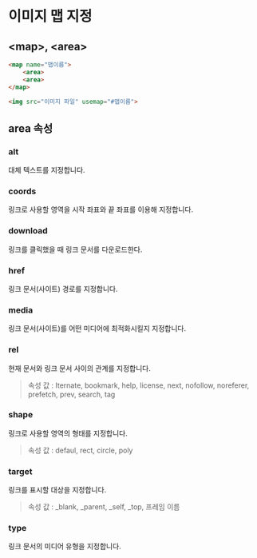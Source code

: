 # 이미지 맵 지정

## \<map>, \<area>

```html
<map name="맵이름">
    <area>
    <area>
</map>

<img src="이미지 파일" usemap="#맵이름">
```

## area 속성

### alt

대체 텍스트를 지정합니다.

### coords

링크로 사용할 영역을 시작 좌표와 끝 좌표를 이용해 지정합니다.

### download 

링크를 클릭했을 때 링크 문서를 다운로드한다.

### href

링크 문서(사이트) 경로를 지정합니다.

### media 

링크 문서(사이트)를 어떤 미디어에 최적화시킬지 지정합니다.

### rel

현재 문서와 링크 문서 사이의 관계를 지정합니다.<br>
>속성 값 : Iternate, bookmark, help, license, next, nofollow, noreferer, prefetch, prev, search, tag

### shape 

링크로 사용할 영역의 형태를 지정합니다.<br>
> 속성 값 : defaul, rect, circle, poly

### target

링크를 표시할 대상을 지정합니다.<br>
> 속성 값 : _blank, _parent, _self, _top, 프레임 이름

### type

링크 문서의 미디어 유형을 지정합니다.
